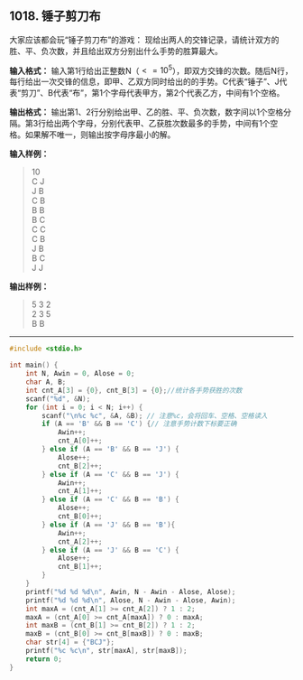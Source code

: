 ﻿## 1018. 锤子剪刀布
大家应该都会玩“锤子剪刀布”的游戏：
现给出两人的交锋记录，请统计双方的胜、平、负次数，并且给出双方分别出什么手势的胜算最大。

**输入格式：**
输入第1行给出正整数N（$<=10^5$），即双方交锋的次数。随后N行，每行给出一次交锋的信息，即甲、乙双方同时给出的的手势。C代表“锤子”、J代表“剪刀”、B代表“布”，第1个字母代表甲方，第2个代表乙方，中间有1个空格。

**输出格式：**
输出第1、2行分别给出甲、乙的胜、平、负次数，数字间以1个空格分隔。第3行给出两个字母，分别代表甲、乙获胜次数最多的手势，中间有1个空格。如果解不唯一，则输出按字母序最小的解。

**输入样例：**
>10  
C J  
J B  
C B  
B B  
B C  
C C  
C B  
J B  
B C  
J J  

**输出样例：**
>5 3 2  
2 3 5  
B B  

---
```c
#include <stdio.h>

int main() {
	int N, Awin = 0, Alose = 0;
	char A, B;
	int cnt_A[3] = {0}, cnt_B[3] = {0};//统计各手势获胜的次数 
	scanf("%d", &N); 
	for (int i = 0; i < N; i++) {
		scanf("\n%c %c", &A, &B); // 注意%c，会将回车、空格、空格读入 
		if (A == 'B' && B == 'C') {// 注意手势计数下标要正确 
			Awin++;
			cnt_A[0]++;
		} else if (A == 'B' && B == 'J') {
			Alose++;
			cnt_B[2]++;
		} else if (A == 'C' && B == 'J') {
			Awin++;
			cnt_A[1]++;
		} else if (A == 'C' && B == 'B') {
			Alose++;
			cnt_B[0]++;
		} else if (A == 'J' && B == 'B'){
			Awin++;
			cnt_A[2]++;
		} else if (A == 'J' && B == 'C') {
			Alose++;
			cnt_B[1]++;
		} 
	}
	printf("%d %d %d\n", Awin, N - Awin - Alose, Alose);
	printf("%d %d %d\n", Alose, N - Awin - Alose, Awin);
	int maxA = (cnt_A[1] >= cnt_A[2]) ? 1 : 2;
	maxA = (cnt_A[0] >= cnt_A[maxA]) ? 0 : maxA; 
	int maxB = (cnt_B[1] >= cnt_B[2]) ? 1 : 2;
	maxB = (cnt_B[0] >= cnt_B[maxB]) ? 0 : maxB; 
	char str[4] = {"BCJ"};
	printf("%c %c\n", str[maxA], str[maxB]); 
	return 0; 
}
```
